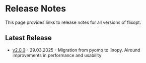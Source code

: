 # Release Notes

This page provides links to release notes for all versions of flixopt.

## Latest Release

* [v2.0.0](v2.0.0.md) - 29.03.2025 - Migration from pyomo to linopy. Alround improvements in performance and usability
